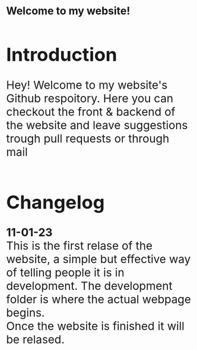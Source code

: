 # Welcome to my website!
<h1 style="font-size: 50px;">Introduction</h1>
<div style="font-size: 30px;">Hey! Welcome to my website's Github respoitory. Here you can checkout the front & backend of the website and leave suggestions trough pull requests or through <a ref="mailto:contact@javierdz.xyz">mail</a></div><br>
<h1 style="font-size: 50px;">Changelog</h1>
<div style="font-size: 30px;"><strong>11-01-23</strong> <br>This is the first relase of the website, a simple but effective way of telling people it is in development. The development folder is where the actual webpage begins.<br>Once the website is finished it will be relased.</div>
